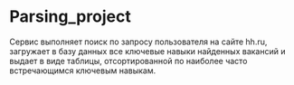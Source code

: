 # Parsing_project
Сервис выполняет поиск по запросу пользователя на сайте hh.ru, загружает в базу данных все ключевые навыки найденных вакансий и выдает в виде таблицы, отсортированной по наиболее часто встречающимся ключевым навыкам.
